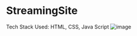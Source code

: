 # StreamingSite
Tech Stack Used: HTML, CSS, Java Script
![image](https://user-images.githubusercontent.com/55938000/186743485-e0803401-9c5e-4541-af56-e9a1c73c3bab.png)
